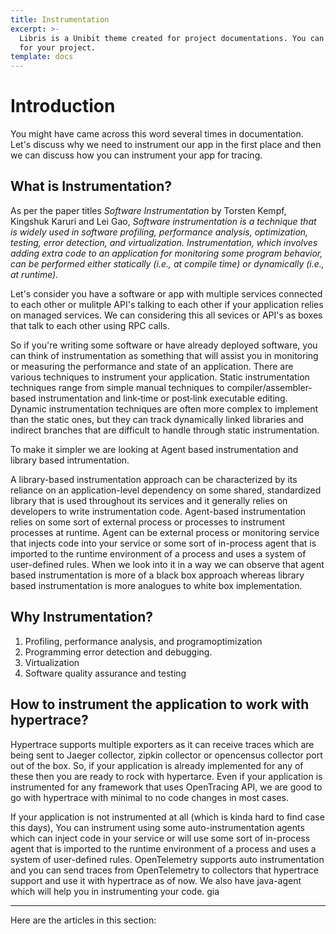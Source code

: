 ```yaml
---
title: Instrumentation
excerpt: >-
  Libris is a Unibit theme created for project documentations. You can use it
  for your project.
template: docs
---
```

# Introduction
You might have came across this word several times in documentation. Let's discuss why we need to instrument our app in the first place and then we can discuss how you can instrument your app for tracing. 

## What is Instrumentation?
As per the paper titles *Software Instrumentation* by Torsten Kempf, Kingshuk Karuri
and Lei Gao, *Software instrumentation is a technique that is widely used in software profiling, performance analysis, optimization, testing, error detection, and virtualization. Instrumentation, which involves adding extra code to an application for monitoring some program behavior, can be performed either statically (i.e., at compile time) or dynamically (i.e., at runtime).*

Let's consider you have a software or app with multiple services connected to each other or mulitple API's talking to each other if your application relies on managed services. We can considering this all sevices or API's as boxes that talk to each other using RPC calls. 

So if you're writing some software or have already deployed software, you can think of instrumentation as something that will assist you in monitoring or measuring the performance and state of an application. There are various techniques to instrument your application. Static instrumentation techniques range from simple manual techniques to compiler/assembler‐based instrumentation and link‐time or post‐link executable editing. Dynamic instrumentation techniques are often more complex to implement than the static ones, but they can track dynamically linked libraries and indirect branches that are difficult to handle through static instrumentation.

To make it simpler we are looking at Agent based instrumentation and library based intrumentation. 

A library-based instrumentation approach can be characterized by its reliance on an application-level dependency on some shared, standardized library that is used throughout its services and it generally relies on developers to write instrumentation code. Agent-based instrumentation relies on some sort of external process or processes to instrument processes at runtime. Agent can be external process or monitoring service that injects code into your service or some sort of in-process agent that is imported to the runtime environment of a process and uses a system of user-defined rules. When we look into it in a way we can observe that agent based instrumentation is more of a black box approach whereas library based instrumentation is more analogues to white box implementation. 

## Why Instrumentation?
1. Profiling, performance analysis, and programoptimization
2. Programming error detection and debugging.
3. Virtualization
4. Software quality assurance and testing

## How to instrument the application to work with hypertrace?
Hypertrace supports multiple exporters as it can receive traces which are being sent to Jaeger collector, zipkin collector or opencensus collector port out of the box. So, if your application is already implemented for any of these then you are ready to rock with hypertarce. Even if your application is instrumented for any framework that uses OpenTracing API, we are good to go with hypertrace with minimal to no code changes in most cases. 

If your application is not instrumented at all (which is kinda hard to find case this days), You can instrument using some auto-instrumentation agents which can inject code in your service or will use some sort of in-process agent that is imported to the runtime environment of a process and uses a system of user-defined rules. OpenTelemetry supports auto instrumentation and you can send traces from OpenTelemetry to collectors that hypertrace support and use it with hypertrace as of now. We also have java-agent which will help you in instrumenting your code. 
gia
***

Here are the articles in this section:
